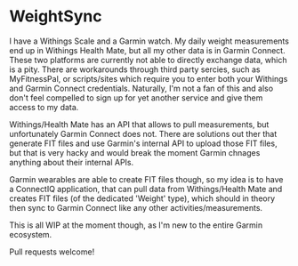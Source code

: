 # WeightSync

I have a Withings Scale and a Garmin watch. My daily weight measurements end up in Withings Health Mate, but all my other data is in Garmin Connect. These two platforms are currently not able to directly exchange data, which is a pity. There are workarounds through third party sercies, such as MyFitnessPal, or scripts/sites which require you to enter both your Withings and Garmin Connect credentials. Naturally, I'm not a fan of this and also don't feel compelled to sign up for yet another service and give them access to my data.

Withings/Health Mate has an API that allows to pull measurements, but unfortunately Garmin Connect does not. There are solutions out ther that generate FIT files and use Garmin's internal API to upload those FIT files, but that is very hacky and would break the moment Garmin chnages anything about their internal APIs.

Garmin wearables are able to create FIT files though, so my idea is to have a ConnectIQ application, that can pull data from Withings/Health Mate and creates FIT files (of the dedicated 'Weight' type), which should in theory then sync to Garmin Connect like any other activities/measurements.

This is all WIP at the moment though, as I'm new to the entire Garmin ecosystem.

Pull requests welcome!

